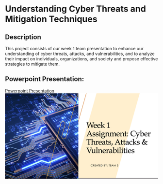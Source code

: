 <h1>Understanding Cyber Threats and Mitigation Techniques</h1>

<h2>Description</h2>
This project consists of our week 1 team presentation to enhance our understanding of cyber threats, attacks, and vulnerabilities, and to analyze their impact on individuals, organizations, and society and propose effective strategies to mitigate them.
<br />


<h2>Powerpoint Presentation:</h2>

[Powerpoint Presentation](https://imgur.com/a/yfDH8Of)
![alt text](https://github.com/MikaParrish/CyberThreatsandMitigationProject/blob/main/Project1Threats.png "Powerpoint Presentation")

<!--
 ```diff
- text in red
+ text in green
! text in orange
# text in gray
@@ text in purple (and bold)@@
```
--!>
